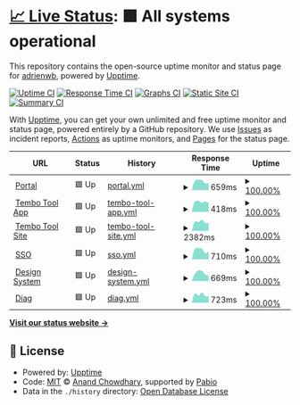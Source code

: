# [📈 Live Status](https://demo.upptime.js.org): <!--live status--> **🟩 All systems operational**

This repository contains the open-source uptime monitor and status page for [adrienwb](https://demo.upptime.js.org), powered by [Upptime](https://github.com/upptime/upptime).

[![Uptime CI](https://github.com/adrienwb/upptime/workflows/Uptime%20CI/badge.svg)](https://github.com/adrienwb/upptime/actions?query=workflow%3A%22Uptime+CI%22)
[![Response Time CI](https://github.com/adrienwb/upptime/workflows/Response%20Time%20CI/badge.svg)](https://github.com/adrienwb/upptime/actions?query=workflow%3A%22Response+Time+CI%22)
[![Graphs CI](https://github.com/adrienwb/upptime/workflows/Graphs%20CI/badge.svg)](https://github.com/adrienwb/upptime/actions?query=workflow%3A%22Graphs+CI%22)
[![Static Site CI](https://github.com/adrienwb/upptime/workflows/Static%20Site%20CI/badge.svg)](https://github.com/adrienwb/upptime/actions?query=workflow%3A%22Static+Site+CI%22)
[![Summary CI](https://github.com/adrienwb/upptime/workflows/Summary%20CI/badge.svg)](https://github.com/adrienwb/upptime/actions?query=workflow%3A%22Summary+CI%22)

With [Upptime](https://upptime.js.org), you can get your own unlimited and free uptime monitor and status page, powered entirely by a GitHub repository. We use [Issues](https://github.com/adrienwb/upptime/issues) as incident reports, [Actions](https://github.com/adrienwb/upptime/actions) as uptime monitors, and [Pages](https://demo.upptime.js.org) for the status page.

<!--start: status pages-->
<!-- This summary is generated by Upptime (https://github.com/upptime/upptime) -->
<!-- Do not edit this manually, your changes will be overwritten -->
<!-- prettier-ignore -->
| URL | Status | History | Response Time | Uptime |
| --- | ------ | ------- | ------------- | ------ |
| <img alt="" src="https://icons.duckduckgo.com/ip3/portal.r3-group.app.ico" height="13"> [Portal](https://portal.r3-group.app) | 🟩 Up | [portal.yml](https://github.com/R3Group-Digital/upptime/commits/HEAD/history/portal.yml) | <details><summary><img alt="Response time graph" src="./graphs/portal/response-time-week.png" height="20"> 659ms</summary><br><a href="https://status.r3-group.app/history/portal"><img alt="Response time 659" src="https://img.shields.io/endpoint?url=https%3A%2F%2Fraw.githubusercontent.com%2FR3Group-Digital%2Fupptime%2FHEAD%2Fapi%2Fportal%2Fresponse-time.json"></a><br><a href="https://status.r3-group.app/history/portal"><img alt="24-hour response time 659" src="https://img.shields.io/endpoint?url=https%3A%2F%2Fraw.githubusercontent.com%2FR3Group-Digital%2Fupptime%2FHEAD%2Fapi%2Fportal%2Fresponse-time-day.json"></a><br><a href="https://status.r3-group.app/history/portal"><img alt="7-day response time 659" src="https://img.shields.io/endpoint?url=https%3A%2F%2Fraw.githubusercontent.com%2FR3Group-Digital%2Fupptime%2FHEAD%2Fapi%2Fportal%2Fresponse-time-week.json"></a><br><a href="https://status.r3-group.app/history/portal"><img alt="30-day response time 659" src="https://img.shields.io/endpoint?url=https%3A%2F%2Fraw.githubusercontent.com%2FR3Group-Digital%2Fupptime%2FHEAD%2Fapi%2Fportal%2Fresponse-time-month.json"></a><br><a href="https://status.r3-group.app/history/portal"><img alt="1-year response time 659" src="https://img.shields.io/endpoint?url=https%3A%2F%2Fraw.githubusercontent.com%2FR3Group-Digital%2Fupptime%2FHEAD%2Fapi%2Fportal%2Fresponse-time-year.json"></a></details> | <details><summary><a href="https://status.r3-group.app/history/portal">100.00%</a></summary><a href="https://status.r3-group.app/history/portal"><img alt="All-time uptime 100.00%" src="https://img.shields.io/endpoint?url=https%3A%2F%2Fraw.githubusercontent.com%2FR3Group-Digital%2Fupptime%2FHEAD%2Fapi%2Fportal%2Fuptime.json"></a><br><a href="https://status.r3-group.app/history/portal"><img alt="24-hour uptime 100.00%" src="https://img.shields.io/endpoint?url=https%3A%2F%2Fraw.githubusercontent.com%2FR3Group-Digital%2Fupptime%2FHEAD%2Fapi%2Fportal%2Fuptime-day.json"></a><br><a href="https://status.r3-group.app/history/portal"><img alt="7-day uptime 100.00%" src="https://img.shields.io/endpoint?url=https%3A%2F%2Fraw.githubusercontent.com%2FR3Group-Digital%2Fupptime%2FHEAD%2Fapi%2Fportal%2Fuptime-week.json"></a><br><a href="https://status.r3-group.app/history/portal"><img alt="30-day uptime 100.00%" src="https://img.shields.io/endpoint?url=https%3A%2F%2Fraw.githubusercontent.com%2FR3Group-Digital%2Fupptime%2FHEAD%2Fapi%2Fportal%2Fuptime-month.json"></a><br><a href="https://status.r3-group.app/history/portal"><img alt="1-year uptime 100.00%" src="https://img.shields.io/endpoint?url=https%3A%2F%2Fraw.githubusercontent.com%2FR3Group-Digital%2Fupptime%2FHEAD%2Fapi%2Fportal%2Fuptime-year.json"></a></details>
| <img alt="" src="https://icons.duckduckgo.com/ip3/app.tembo-tool.io.ico" height="13"> [Tembo Tool App](https://app.tembo-tool.io/) | 🟩 Up | [tembo-tool-app.yml](https://github.com/R3Group-Digital/upptime/commits/HEAD/history/tembo-tool-app.yml) | <details><summary><img alt="Response time graph" src="./graphs/tembo-tool-app/response-time-week.png" height="20"> 418ms</summary><br><a href="https://status.r3-group.app/history/tembo-tool-app"><img alt="Response time 418" src="https://img.shields.io/endpoint?url=https%3A%2F%2Fraw.githubusercontent.com%2FR3Group-Digital%2Fupptime%2FHEAD%2Fapi%2Ftembo-tool-app%2Fresponse-time.json"></a><br><a href="https://status.r3-group.app/history/tembo-tool-app"><img alt="24-hour response time 418" src="https://img.shields.io/endpoint?url=https%3A%2F%2Fraw.githubusercontent.com%2FR3Group-Digital%2Fupptime%2FHEAD%2Fapi%2Ftembo-tool-app%2Fresponse-time-day.json"></a><br><a href="https://status.r3-group.app/history/tembo-tool-app"><img alt="7-day response time 418" src="https://img.shields.io/endpoint?url=https%3A%2F%2Fraw.githubusercontent.com%2FR3Group-Digital%2Fupptime%2FHEAD%2Fapi%2Ftembo-tool-app%2Fresponse-time-week.json"></a><br><a href="https://status.r3-group.app/history/tembo-tool-app"><img alt="30-day response time 418" src="https://img.shields.io/endpoint?url=https%3A%2F%2Fraw.githubusercontent.com%2FR3Group-Digital%2Fupptime%2FHEAD%2Fapi%2Ftembo-tool-app%2Fresponse-time-month.json"></a><br><a href="https://status.r3-group.app/history/tembo-tool-app"><img alt="1-year response time 418" src="https://img.shields.io/endpoint?url=https%3A%2F%2Fraw.githubusercontent.com%2FR3Group-Digital%2Fupptime%2FHEAD%2Fapi%2Ftembo-tool-app%2Fresponse-time-year.json"></a></details> | <details><summary><a href="https://status.r3-group.app/history/tembo-tool-app">100.00%</a></summary><a href="https://status.r3-group.app/history/tembo-tool-app"><img alt="All-time uptime 100.00%" src="https://img.shields.io/endpoint?url=https%3A%2F%2Fraw.githubusercontent.com%2FR3Group-Digital%2Fupptime%2FHEAD%2Fapi%2Ftembo-tool-app%2Fuptime.json"></a><br><a href="https://status.r3-group.app/history/tembo-tool-app"><img alt="24-hour uptime 100.00%" src="https://img.shields.io/endpoint?url=https%3A%2F%2Fraw.githubusercontent.com%2FR3Group-Digital%2Fupptime%2FHEAD%2Fapi%2Ftembo-tool-app%2Fuptime-day.json"></a><br><a href="https://status.r3-group.app/history/tembo-tool-app"><img alt="7-day uptime 100.00%" src="https://img.shields.io/endpoint?url=https%3A%2F%2Fraw.githubusercontent.com%2FR3Group-Digital%2Fupptime%2FHEAD%2Fapi%2Ftembo-tool-app%2Fuptime-week.json"></a><br><a href="https://status.r3-group.app/history/tembo-tool-app"><img alt="30-day uptime 100.00%" src="https://img.shields.io/endpoint?url=https%3A%2F%2Fraw.githubusercontent.com%2FR3Group-Digital%2Fupptime%2FHEAD%2Fapi%2Ftembo-tool-app%2Fuptime-month.json"></a><br><a href="https://status.r3-group.app/history/tembo-tool-app"><img alt="1-year uptime 100.00%" src="https://img.shields.io/endpoint?url=https%3A%2F%2Fraw.githubusercontent.com%2FR3Group-Digital%2Fupptime%2FHEAD%2Fapi%2Ftembo-tool-app%2Fuptime-year.json"></a></details>
| <img alt="" src="https://icons.duckduckgo.com/ip3/tembo-tool.io.ico" height="13"> [Tembo Tool Site](https://tembo-tool.io/) | 🟩 Up | [tembo-tool-site.yml](https://github.com/R3Group-Digital/upptime/commits/HEAD/history/tembo-tool-site.yml) | <details><summary><img alt="Response time graph" src="./graphs/tembo-tool-site/response-time-week.png" height="20"> 2382ms</summary><br><a href="https://status.r3-group.app/history/tembo-tool-site"><img alt="Response time 2382" src="https://img.shields.io/endpoint?url=https%3A%2F%2Fraw.githubusercontent.com%2FR3Group-Digital%2Fupptime%2FHEAD%2Fapi%2Ftembo-tool-site%2Fresponse-time.json"></a><br><a href="https://status.r3-group.app/history/tembo-tool-site"><img alt="24-hour response time 2382" src="https://img.shields.io/endpoint?url=https%3A%2F%2Fraw.githubusercontent.com%2FR3Group-Digital%2Fupptime%2FHEAD%2Fapi%2Ftembo-tool-site%2Fresponse-time-day.json"></a><br><a href="https://status.r3-group.app/history/tembo-tool-site"><img alt="7-day response time 2382" src="https://img.shields.io/endpoint?url=https%3A%2F%2Fraw.githubusercontent.com%2FR3Group-Digital%2Fupptime%2FHEAD%2Fapi%2Ftembo-tool-site%2Fresponse-time-week.json"></a><br><a href="https://status.r3-group.app/history/tembo-tool-site"><img alt="30-day response time 2382" src="https://img.shields.io/endpoint?url=https%3A%2F%2Fraw.githubusercontent.com%2FR3Group-Digital%2Fupptime%2FHEAD%2Fapi%2Ftembo-tool-site%2Fresponse-time-month.json"></a><br><a href="https://status.r3-group.app/history/tembo-tool-site"><img alt="1-year response time 2382" src="https://img.shields.io/endpoint?url=https%3A%2F%2Fraw.githubusercontent.com%2FR3Group-Digital%2Fupptime%2FHEAD%2Fapi%2Ftembo-tool-site%2Fresponse-time-year.json"></a></details> | <details><summary><a href="https://status.r3-group.app/history/tembo-tool-site">100.00%</a></summary><a href="https://status.r3-group.app/history/tembo-tool-site"><img alt="All-time uptime 100.00%" src="https://img.shields.io/endpoint?url=https%3A%2F%2Fraw.githubusercontent.com%2FR3Group-Digital%2Fupptime%2FHEAD%2Fapi%2Ftembo-tool-site%2Fuptime.json"></a><br><a href="https://status.r3-group.app/history/tembo-tool-site"><img alt="24-hour uptime 100.00%" src="https://img.shields.io/endpoint?url=https%3A%2F%2Fraw.githubusercontent.com%2FR3Group-Digital%2Fupptime%2FHEAD%2Fapi%2Ftembo-tool-site%2Fuptime-day.json"></a><br><a href="https://status.r3-group.app/history/tembo-tool-site"><img alt="7-day uptime 100.00%" src="https://img.shields.io/endpoint?url=https%3A%2F%2Fraw.githubusercontent.com%2FR3Group-Digital%2Fupptime%2FHEAD%2Fapi%2Ftembo-tool-site%2Fuptime-week.json"></a><br><a href="https://status.r3-group.app/history/tembo-tool-site"><img alt="30-day uptime 100.00%" src="https://img.shields.io/endpoint?url=https%3A%2F%2Fraw.githubusercontent.com%2FR3Group-Digital%2Fupptime%2FHEAD%2Fapi%2Ftembo-tool-site%2Fuptime-month.json"></a><br><a href="https://status.r3-group.app/history/tembo-tool-site"><img alt="1-year uptime 100.00%" src="https://img.shields.io/endpoint?url=https%3A%2F%2Fraw.githubusercontent.com%2FR3Group-Digital%2Fupptime%2FHEAD%2Fapi%2Ftembo-tool-site%2Fuptime-year.json"></a></details>
| <img alt="" src="https://icons.duckduckgo.com/ip3/sso.r3-group.app.ico" height="13"> [SSO](https://sso.r3-group.app/) | 🟩 Up | [sso.yml](https://github.com/R3Group-Digital/upptime/commits/HEAD/history/sso.yml) | <details><summary><img alt="Response time graph" src="./graphs/sso/response-time-week.png" height="20"> 710ms</summary><br><a href="https://status.r3-group.app/history/sso"><img alt="Response time 710" src="https://img.shields.io/endpoint?url=https%3A%2F%2Fraw.githubusercontent.com%2FR3Group-Digital%2Fupptime%2FHEAD%2Fapi%2Fsso%2Fresponse-time.json"></a><br><a href="https://status.r3-group.app/history/sso"><img alt="24-hour response time 710" src="https://img.shields.io/endpoint?url=https%3A%2F%2Fraw.githubusercontent.com%2FR3Group-Digital%2Fupptime%2FHEAD%2Fapi%2Fsso%2Fresponse-time-day.json"></a><br><a href="https://status.r3-group.app/history/sso"><img alt="7-day response time 710" src="https://img.shields.io/endpoint?url=https%3A%2F%2Fraw.githubusercontent.com%2FR3Group-Digital%2Fupptime%2FHEAD%2Fapi%2Fsso%2Fresponse-time-week.json"></a><br><a href="https://status.r3-group.app/history/sso"><img alt="30-day response time 710" src="https://img.shields.io/endpoint?url=https%3A%2F%2Fraw.githubusercontent.com%2FR3Group-Digital%2Fupptime%2FHEAD%2Fapi%2Fsso%2Fresponse-time-month.json"></a><br><a href="https://status.r3-group.app/history/sso"><img alt="1-year response time 710" src="https://img.shields.io/endpoint?url=https%3A%2F%2Fraw.githubusercontent.com%2FR3Group-Digital%2Fupptime%2FHEAD%2Fapi%2Fsso%2Fresponse-time-year.json"></a></details> | <details><summary><a href="https://status.r3-group.app/history/sso">100.00%</a></summary><a href="https://status.r3-group.app/history/sso"><img alt="All-time uptime 100.00%" src="https://img.shields.io/endpoint?url=https%3A%2F%2Fraw.githubusercontent.com%2FR3Group-Digital%2Fupptime%2FHEAD%2Fapi%2Fsso%2Fuptime.json"></a><br><a href="https://status.r3-group.app/history/sso"><img alt="24-hour uptime 100.00%" src="https://img.shields.io/endpoint?url=https%3A%2F%2Fraw.githubusercontent.com%2FR3Group-Digital%2Fupptime%2FHEAD%2Fapi%2Fsso%2Fuptime-day.json"></a><br><a href="https://status.r3-group.app/history/sso"><img alt="7-day uptime 100.00%" src="https://img.shields.io/endpoint?url=https%3A%2F%2Fraw.githubusercontent.com%2FR3Group-Digital%2Fupptime%2FHEAD%2Fapi%2Fsso%2Fuptime-week.json"></a><br><a href="https://status.r3-group.app/history/sso"><img alt="30-day uptime 100.00%" src="https://img.shields.io/endpoint?url=https%3A%2F%2Fraw.githubusercontent.com%2FR3Group-Digital%2Fupptime%2FHEAD%2Fapi%2Fsso%2Fuptime-month.json"></a><br><a href="https://status.r3-group.app/history/sso"><img alt="1-year uptime 100.00%" src="https://img.shields.io/endpoint?url=https%3A%2F%2Fraw.githubusercontent.com%2FR3Group-Digital%2Fupptime%2FHEAD%2Fapi%2Fsso%2Fuptime-year.json"></a></details>
| <img alt="" src="https://icons.duckduckgo.com/ip3/design.r3-group.app.ico" height="13"> [Design System](https://design.r3-group.app/) | 🟩 Up | [design-system.yml](https://github.com/R3Group-Digital/upptime/commits/HEAD/history/design-system.yml) | <details><summary><img alt="Response time graph" src="./graphs/design-system/response-time-week.png" height="20"> 669ms</summary><br><a href="https://status.r3-group.app/history/design-system"><img alt="Response time 669" src="https://img.shields.io/endpoint?url=https%3A%2F%2Fraw.githubusercontent.com%2FR3Group-Digital%2Fupptime%2FHEAD%2Fapi%2Fdesign-system%2Fresponse-time.json"></a><br><a href="https://status.r3-group.app/history/design-system"><img alt="24-hour response time 669" src="https://img.shields.io/endpoint?url=https%3A%2F%2Fraw.githubusercontent.com%2FR3Group-Digital%2Fupptime%2FHEAD%2Fapi%2Fdesign-system%2Fresponse-time-day.json"></a><br><a href="https://status.r3-group.app/history/design-system"><img alt="7-day response time 669" src="https://img.shields.io/endpoint?url=https%3A%2F%2Fraw.githubusercontent.com%2FR3Group-Digital%2Fupptime%2FHEAD%2Fapi%2Fdesign-system%2Fresponse-time-week.json"></a><br><a href="https://status.r3-group.app/history/design-system"><img alt="30-day response time 669" src="https://img.shields.io/endpoint?url=https%3A%2F%2Fraw.githubusercontent.com%2FR3Group-Digital%2Fupptime%2FHEAD%2Fapi%2Fdesign-system%2Fresponse-time-month.json"></a><br><a href="https://status.r3-group.app/history/design-system"><img alt="1-year response time 669" src="https://img.shields.io/endpoint?url=https%3A%2F%2Fraw.githubusercontent.com%2FR3Group-Digital%2Fupptime%2FHEAD%2Fapi%2Fdesign-system%2Fresponse-time-year.json"></a></details> | <details><summary><a href="https://status.r3-group.app/history/design-system">100.00%</a></summary><a href="https://status.r3-group.app/history/design-system"><img alt="All-time uptime 100.00%" src="https://img.shields.io/endpoint?url=https%3A%2F%2Fraw.githubusercontent.com%2FR3Group-Digital%2Fupptime%2FHEAD%2Fapi%2Fdesign-system%2Fuptime.json"></a><br><a href="https://status.r3-group.app/history/design-system"><img alt="24-hour uptime 100.00%" src="https://img.shields.io/endpoint?url=https%3A%2F%2Fraw.githubusercontent.com%2FR3Group-Digital%2Fupptime%2FHEAD%2Fapi%2Fdesign-system%2Fuptime-day.json"></a><br><a href="https://status.r3-group.app/history/design-system"><img alt="7-day uptime 100.00%" src="https://img.shields.io/endpoint?url=https%3A%2F%2Fraw.githubusercontent.com%2FR3Group-Digital%2Fupptime%2FHEAD%2Fapi%2Fdesign-system%2Fuptime-week.json"></a><br><a href="https://status.r3-group.app/history/design-system"><img alt="30-day uptime 100.00%" src="https://img.shields.io/endpoint?url=https%3A%2F%2Fraw.githubusercontent.com%2FR3Group-Digital%2Fupptime%2FHEAD%2Fapi%2Fdesign-system%2Fuptime-month.json"></a><br><a href="https://status.r3-group.app/history/design-system"><img alt="1-year uptime 100.00%" src="https://img.shields.io/endpoint?url=https%3A%2F%2Fraw.githubusercontent.com%2FR3Group-Digital%2Fupptime%2FHEAD%2Fapi%2Fdesign-system%2Fuptime-year.json"></a></details>
| <img alt="" src="https://icons.duckduckgo.com/ip3/diag-rse.r3-group.app.ico" height="13"> [Diag](https://diag-rse.r3-group.app/) | 🟩 Up | [diag.yml](https://github.com/R3Group-Digital/upptime/commits/HEAD/history/diag.yml) | <details><summary><img alt="Response time graph" src="./graphs/diag/response-time-week.png" height="20"> 723ms</summary><br><a href="https://status.r3-group.app/history/diag"><img alt="Response time 723" src="https://img.shields.io/endpoint?url=https%3A%2F%2Fraw.githubusercontent.com%2FR3Group-Digital%2Fupptime%2FHEAD%2Fapi%2Fdiag%2Fresponse-time.json"></a><br><a href="https://status.r3-group.app/history/diag"><img alt="24-hour response time 723" src="https://img.shields.io/endpoint?url=https%3A%2F%2Fraw.githubusercontent.com%2FR3Group-Digital%2Fupptime%2FHEAD%2Fapi%2Fdiag%2Fresponse-time-day.json"></a><br><a href="https://status.r3-group.app/history/diag"><img alt="7-day response time 723" src="https://img.shields.io/endpoint?url=https%3A%2F%2Fraw.githubusercontent.com%2FR3Group-Digital%2Fupptime%2FHEAD%2Fapi%2Fdiag%2Fresponse-time-week.json"></a><br><a href="https://status.r3-group.app/history/diag"><img alt="30-day response time 723" src="https://img.shields.io/endpoint?url=https%3A%2F%2Fraw.githubusercontent.com%2FR3Group-Digital%2Fupptime%2FHEAD%2Fapi%2Fdiag%2Fresponse-time-month.json"></a><br><a href="https://status.r3-group.app/history/diag"><img alt="1-year response time 723" src="https://img.shields.io/endpoint?url=https%3A%2F%2Fraw.githubusercontent.com%2FR3Group-Digital%2Fupptime%2FHEAD%2Fapi%2Fdiag%2Fresponse-time-year.json"></a></details> | <details><summary><a href="https://status.r3-group.app/history/diag">100.00%</a></summary><a href="https://status.r3-group.app/history/diag"><img alt="All-time uptime 100.00%" src="https://img.shields.io/endpoint?url=https%3A%2F%2Fraw.githubusercontent.com%2FR3Group-Digital%2Fupptime%2FHEAD%2Fapi%2Fdiag%2Fuptime.json"></a><br><a href="https://status.r3-group.app/history/diag"><img alt="24-hour uptime 100.00%" src="https://img.shields.io/endpoint?url=https%3A%2F%2Fraw.githubusercontent.com%2FR3Group-Digital%2Fupptime%2FHEAD%2Fapi%2Fdiag%2Fuptime-day.json"></a><br><a href="https://status.r3-group.app/history/diag"><img alt="7-day uptime 100.00%" src="https://img.shields.io/endpoint?url=https%3A%2F%2Fraw.githubusercontent.com%2FR3Group-Digital%2Fupptime%2FHEAD%2Fapi%2Fdiag%2Fuptime-week.json"></a><br><a href="https://status.r3-group.app/history/diag"><img alt="30-day uptime 100.00%" src="https://img.shields.io/endpoint?url=https%3A%2F%2Fraw.githubusercontent.com%2FR3Group-Digital%2Fupptime%2FHEAD%2Fapi%2Fdiag%2Fuptime-month.json"></a><br><a href="https://status.r3-group.app/history/diag"><img alt="1-year uptime 100.00%" src="https://img.shields.io/endpoint?url=https%3A%2F%2Fraw.githubusercontent.com%2FR3Group-Digital%2Fupptime%2FHEAD%2Fapi%2Fdiag%2Fuptime-year.json"></a></details>

<!--end: status pages-->

[**Visit our status website →**](https://demo.upptime.js.org)

## 📄 License

- Powered by: [Upptime](https://github.com/upptime/upptime)
- Code: [MIT](./LICENSE) © [Anand Chowdhary](https://anandchowdhary.com), supported by [Pabio](https://pabio.com)
- Data in the `./history` directory: [Open Database License](https://opendatacommons.org/licenses/odbl/1-0/)
